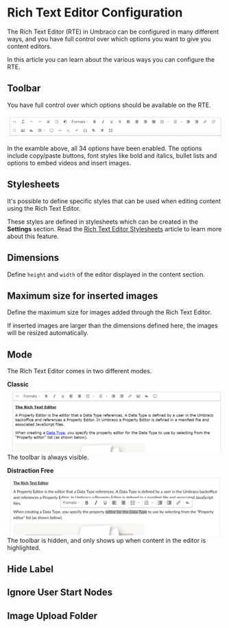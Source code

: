 # Rich Text Editor Configuration

The Rich Text Editor (RTE) in Umbraco can be configured in many different ways, and you have full control over which options you want to give you content editors.

In this article you can learn about the various ways you can configure the RTE.

## Toolbar

You have full control over which options should be available on the RTE. 

![Toolbar: All options enabled](images/toolbar-full.png)

In the examble above, all 34 options have been enabled. The options include copy/paste buttons, font styles like bold and italics, bullet lists and options to embed videos and insert images.

## Stylesheets

It's possible to define specific styles that can be used when editing content using the Rich Text Editor.

These styles are defined in stylesheets which can be created in the **Settings** section. Read the [Rich Text Editor Stylesheets]() article to learn more about this feature.

## Dimensions

Define `height` and `width` of the editor displayed in the content section.

## Maximum size for inserted images

Define the maximum size for images added through the Rich Text Editor.

If inserted images are larger than the dimensions defined here, the images will be resized automatically.

## Mode

The Rich Text Editor comes in two different modes.

**Classic**
![RTE Mode: Classic](images/rte-mode-classic.png)
The toolbar is always visible.

**Distraction Free**
![RTE Mode: Distraction Free](images/rte-mode-distractionfree.png)
The toolbar is hidden, and only shows up when content in the editor is highlighted.

## Hide Label

## Ignore User Start Nodes

## Image Upload Folder